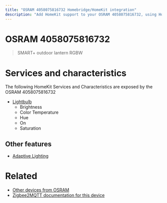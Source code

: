 ```yaml
---
title: "OSRAM 4058075816732 Homebridge/HomeKit integration"
description: "Add HomeKit support to your OSRAM 4058075816732, using Homebridge, Zigbee2MQTT and homebridge-z2m."
---
```

<!---
This file has been GENERATED using src/docgen/docgen.ts
DO NOT EDIT THIS FILE MANUALLY!
-->
# OSRAM 4058075816732
> SMART+ outdoor lantern RGBW


# Services and characteristics
The following HomeKit Services and Characteristics are exposed by
the OSRAM 4058075816732

* [Lightbulb](../../light.md)
  * Brightness
  * Color Temperature
  * Hue
  * On
  * Saturation


## Other features
* [Adaptive Lighting](../../light.md)


# Related
* [Other devices from OSRAM](../index.md#osram)
* [Zigbee2MQTT documentation for this device](https://www.zigbee2mqtt.io/devices/4058075816732.html)